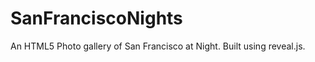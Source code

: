 SanFranciscoNights
==================

An HTML5 Photo gallery of San Francisco at Night. Built using reveal.js.

